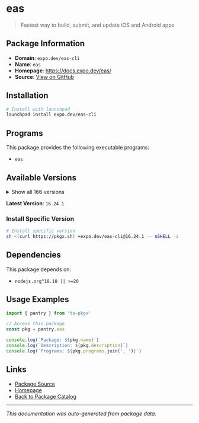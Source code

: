 # eas

> Fastest way to build, submit, and update iOS and Android apps

## Package Information

- **Domain**: `expo.dev/eas-cli`
- **Name**: `eas`
- **Homepage**: https://docs.expo.dev/eas/
- **Source**: [View on GitHub](https://github.com/pkgxdev/pantry/tree/main/projects/expo.dev/eas-cli/package.yml)

## Installation

```bash
# Install with launchpad
launchpad install expo.dev/eas-cli
```

## Programs

This package provides the following executable programs:

- `eas`

## Available Versions

<details>
<summary>Show all 166 versions</summary>

- `16.24.1`, `16.24.0`, `16.23.0`, `16.22.0`, `16.21.0`
- `16.20.4`, `16.20.3`, `16.20.2`, `16.20.1`, `16.20.0`
- `16.19.3`, `16.19.2`, `16.19.1`, `16.19.0`, `16.18.1`
- `16.18.0`, `16.17.4`, `16.17.3`, `16.17.2`, `16.17.1`
- `16.17.0`, `16.16.0`, `16.15.0`, `16.14.1`, `16.14.0`
- `16.13.4`, `16.13.3`, `16.13.2`, `16.13.1`, `16.13.0`
- `16.12.0`, `16.11.0`, `16.10.1`, `16.10.0`, `16.9.0`
- `16.8.0`, `16.7.2`, `16.7.1`, `16.7.0`, `16.6.2`
- `16.6.1`, `16.6.0`, `16.5.0`, `16.4.2`, `16.4.1`
- `16.4.0`, `16.3.3`, `16.3.2`, `16.3.1`, `16.3.0`
- `16.2.2`, `16.2.1`, `16.2.0`, `16.1.0`, `16.0.1`
- `16.0.0`, `15.0.15`, `15.0.14`, `15.0.13`, `15.0.12`
- `15.0.11`, `15.0.10`, `15.0.9`, `15.0.8`, `15.0.7`
- `15.0.6`, `15.0.5`, `15.0.4`, `15.0.3`, `15.0.2`
- `15.0.1`, `15.0.0`, `14.7.1`, `14.7.0`, `14.6.0`
- `14.5.0`, `14.4.1`, `14.4.0`, `14.3.1`, `14.3.0`
- `14.2.0`, `14.1.0`, `14.0.3`, `14.0.2`, `14.0.1`
- `14.0.0`, `13.4.2`, `13.4.1`, `13.4.0`, `13.3.0`
- `13.2.3`, `13.2.2`, `13.2.1`, `13.2.0`, `13.1.1`
- `13.1.0`, `13.0.1`, `13.0.0`, `12.6.2`, `12.6.1`
- `12.6.0`, `12.5.4`, `12.5.3`, `12.5.2`, `12.5.1`
- `12.5.0`, `12.4.1`, `12.4.0`, `12.3.0`, `12.2.0`
- `12.1.1`, `12.1.0`, `12.0.0`, `11.0.3`, `11.0.2`
- `11.0.1`, `11.0.0`, `10.2.4`, `10.2.3`, `10.2.2`
- `10.2.1`, `10.2.0`, `10.1.1`, `10.1.0`, `10.0.3`
- `10.0.2`, `10.0.1`, `10.0.0`, `9.2.0`, `9.1.0`
- `9.0.10`, `9.0.9`, `9.0.8`, `9.0.7`, `9.0.6`
- `9.0.5`, `9.0.4`, `9.0.3`, `9.0.2`, `9.0.1`
- `9.0.0`, `8.0.0`, `7.8.5`, `7.8.4`, `7.8.3`
- `7.8.2`, `7.8.1`, `7.8.0`, `7.7.0`, `7.6.2`
- `7.6.1`, `7.6.0`, `7.5.0`, `7.4.0`, `7.3.0`
- `7.2.0`, `7.1.3`, `7.1.2`, `7.1.1`, `7.1.0`
- `7.0.0`, `6.1.0`, `6.0.0`, `5.9.3`, `5.9.2`
- `5.9.1`

</details>

**Latest Version**: `16.24.1`

### Install Specific Version

```bash
# Install specific version
sh <(curl https://pkgx.sh) +expo.dev/eas-cli@16.24.1 -- $SHELL -i
```

## Dependencies

This package depends on:

- `nodejs.org^18.18 || >=20`

## Usage Examples

```typescript
import { pantry } from 'ts-pkgx'

// Access this package
const pkg = pantry.eas

console.log(`Package: ${pkg.name}`)
console.log(`Description: ${pkg.description}`)
console.log(`Programs: ${pkg.programs.join(', ')}`)
```

## Links

- [Package Source](https://github.com/pkgxdev/pantry/tree/main/projects/expo.dev/eas-cli/package.yml)
- [Homepage](https://docs.expo.dev/eas/)
- [Back to Package Catalog](../../../package-catalog.md)

---

*This documentation was auto-generated from package data.*
